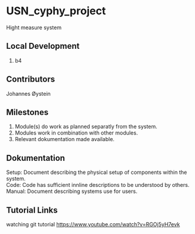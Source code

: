 # USN_cyphy_project

Hight measure system

## Local Development

1. b4

## Contributors

Johannes
Øystein

## Milestones

1. Module(s) do work as planned separatly from the system.
2. Modules work in combination with other modules.
3. Relevant dokumentation made available.

## Dokumentation
Setup: Document describing the physical setup of components within the system.\
Code: Code has sufficient innline descriptions to be understood by others.\
Manual: Document describing systems use for users.

## Tutorial Links

watching git tutorial https://www.youtube.com/watch?v=RGOj5yH7evk
